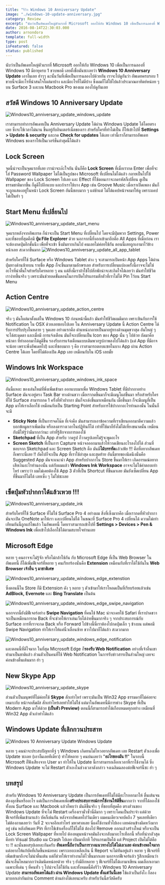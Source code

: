 ```yaml
---
title: "รีวิว Windows 10 Anniversary Update"
image: "./windows-10-update-anniversary.jpg"
category: Review
excerpt: "นับว่าเป็นอัพเดทใหญ่ตัวแรกที่ Microsoft ออกให้กับ Windows 10 เพือเป็นการฉลองที่ Windows 10 มีอายุครบ 1 ขวบพอดี เลยตั้งชื่อมันซะเลยว่า Windows 10 Anniversary Update เอางั้นเลย ฮ่าๆๆ"
date: 2016-08-14T22:30:03.000
author: arnondora
template: full-width
type: post
isFeatured: false
status: published
---
```


นับว่าเป็นอัพเดทใหญ่ตัวแรกที่ Microsoft ออกให้กับ Windows 10 เพือเป็นการฉลองที่ Windows 10 มีอายุครบ 1 ขวบพอดี เลยตั้งชื่อมันซะเลยว่า **Windows 10 Anniversary Update** เอางั้นเลย ฮ่าๆๆ
ฉะนั้นวันที่เพือเป็นการฉลองไปด้วยกัน เราจะไปดูกันว่า อัพเดทครบรอบ 1 ขวบนี้จะมีอะไรที่น่าสนใจโผล่มาบ้าง และมีอะไรที่ไม่ดีบ้าง ซึ่งผมก็ได้ใช้ไปแล้วประมาณอาทิตย์หน่อย ๆ บน Surface 3 และบน Macbook Pro ของผม ลองไปดูกันเลย

## สวัสดี Windows 10 Anniversary Update
![Windows10_anniversary_update_windows_update](./Windows10_anniversary_update_windows_update.png)

เราสามารถทำการอัพเดทเป็น Anniversary Update ได้ผ่าน Windows Update ได้โดยตรงเลย ซึ่งจะใช้เวลาไม่นาน ขึ้นอยู่กับอินเตอร์เน็ตของเรา สำหรับใครที่ทำไม่เป็น ก็ให้เข้าไปที่ **Settings \> Update & security** และกด **Check for updates** ได้เลย เท่านี้เราก็สามารถอัพเดท Windows ของเราให้เป็นเวอร์ชั่นล่าสุดนี้ได้แล้ว

## Lock Screen
จุดนี้น่าจะเป็นจุดแรกที่เลย เราน่าจะเอ๊ะใจกัน นั่นก็คือ **Lock Screen** ที่เมื่อเรากด Enter เพื่อที่จะใส่ Password Wallpaper ไม่ได้เป็นรูปของ Microsoft ที่เปลี่ยนไม่ได้แล้ว กลายเป็นไปใช้ Wallpaper ของ Lock Screen ไปเลย และ Effect ที่ใช้ตอนเราจะกดรหัสก็เปลี่ยน ดูเป็นธรรมชาติมากขึ้น ก็ดูดีไปอีกแบบ
และถ้าเราใช้บาง App เช่น Groove Music เมื่อเราเปิดเพลง มันก็จะถูกแสดงอยู่ในหน้า Lock Screen อันนี้ชอบมาก ๆ
แต่ช้าแต่ ไม่ได้แคปหน้าจอมาให้ดู เพราะแคปไม่เป็นฮ่า ๆ

## Start Menu ที่เปลี่ยนไป
![Windows10_anniversary_update_start_menu](./Windows10_anniversary_update_start_menu.png)

จุดแรกหลังจากอัพเกรด ก็น่าจะเป็น Start Menu ที่เปลี๊ยนไป โดยจะมีปุ่มพวก Settings, Power และที่ชอบที่สุดคือมี **ปุ่ม File Explorer** ด้วย นอกจากนี้ที่งอกเข้ามาอีกคือ All Apps ที่เมื่อก่อน เราจะต้องกดปุ่มอีกชั้นนึง เพือที่จะเข้า ซึ่งมันยากเกินไป คนเลยไม่ค่อยใช้กัน ตอนนี้เลยถูกเอามาไว้ข้างหน้าเลย สะดวกขึ้นมาก
![Windows10_anniversary_update_all_app_tablet](./Windows10_anniversary_update_all_app_tablet.png)

สำหรับใครที่ใช้ Surface หรือ Windows Tablet ต่าง ๆ จะสามารถเปิดหน้า App Apps ได้ผ่านปุ่มทางด้านซ้ายบน รายชื่อ App ก็จะขึ้นมาตามอักษรเลย
สำหรับการเปลี่ยนแปลงครั้งนี้อาจจะไม่ใช่อะไรที่น่าตื่นใจสำหรับใครหลาย ๆ คน แต่สิ่งนี้เราถ้าใช้ไปสักพักน่าจะสะกิดใจได้เลยว่า มันทำให้ชีวิตเราง่ายขึ้นจริง ๆ เพราะมันช่วยลดขั้นตอนในการเปิดโปรแกรมสักตัวที่เราไม่ได้ Pin ไว้บน Start Menu

## Action Centre
![Windows10_anniversary_update_action_centre](./Windows10_anniversary_update_action_centre.png)

จริง ๆ มันโผล่มาตั้งแต่ใน Windows 10 ก่อนหน้านี้แล้ว มันทำให้ชีวิตผมดีมาก เพราะชินกับการใช้ Notification ใน OSX ด้วยเลยชอบไปเลย ใน Anniversary Update นี้ Action Centre ได้รับการปรับปรุงในหลาย ๆ จุดเลย
อย่างแรกคือ ตำแหน่งกลายเป็นมาอยู่ทางด้านมุมขวาสุด อันใหญ่ ๆ จะได้สะดุดตา และเมื่อมี การแจ้งเตือน มันก็จะเปลี่ยนเป็น Icon ของ App นั้น ๆ ไปด้วย
ถัดมาคือ หน้าตา ที่ทำออกมาได้ดูดีขึ้น รองรับการแจ้งเตือนแบบเติมพวกรูปภาพลงไปได้แล้ว (แต่ App ที่มีอาจจะน้อย เพราะพึ่งอัพเดทไป) และที่ชอบมาก ๆ คือ เราสามารถตอบแซทในบาง App ผ่าน Action Centre ได้เลย โดยที่ไม่ต้องเปิด App เลย เหมือนกับใน iOS เลยมั้ย

## Windows Ink Workspace
![Windows10_anniversary_update_windows_ink_space](./Windows10_anniversary_update_windows_ink_space.png)

อันนี้แหละ ของเล่นใหม่ที่พึ่งเพิ่มเข้ามา ออกแบบมาเพื่อ Windows Tablet ที่มีปากกาอย่าง Surface มันจะอยู่ตรง Task Bar ทางด้านขวา เมื่อเรากดขึ้นมาก็จะมีเมนูโผล่ขึ้นมา หรือสำหรับใครที่ใช้ Surface สามารถกด 1 ครั้งที่หัวปากกา มันก็จะเด้งขึ้นมาเหมือนกัน
เมื่อขึ้นมา ก็จะมีเมนูที่เป็น App มาให้เราเลือกใช้ เหมือนกับเป็น Starting Point สำหรับการใช้ปากกาอะไรทำนองนั้น ในนั้นก็จะมี

* **Sticky Note** ที่เป็นการจดโน๊ต ที่เจ๋งคือ มันสามารถเอาข้อความที่เราเขียนออกมาตีความแล้วบอกข้อมูลเราเพิ่มเติม หรือลงตารางเวลาในปฏิทินก็ได้ เท่าที่ใช้มาก็ยังไม่ได้เที่ยงขนาดนั้น เหมือนกับมีให้รู้ว่ามีมากกว่านะ เท่าที่รู้สึกจากการลองใช้
* **Sketchpad** ที่เป็น App สำหรับ วาดรูป ก็วาดรูปเลยไม่รู้จะพูดอะไร
* **Screen Sketch** ที่เป็นการ Capture หน้าจอออกมาแล้วให้วาดเขียนอะไรลงไปได้
ส่วนที่ชอบจาก Sketchpad และ Screen Sketch คือ มันมี**ไม้บรรทัด**แล้วเฟ้ย !!! คือที่อยากอัพเดทก็เพราะนี่เลย !!
ถัดไปก็จะเป็น App ที่เราใช้ล่าสุด และสุดท้าย อันนี้ขายของนิดนึงนั่นคือ Suggested App มันจะแนะนำ App สำหรับปากกาใน Store ขึ้นมาให้เรา เกิดอารมณ์อยากเสียเงินอะไรทำนองนั้น
แต่กับผมแล้ว **Windows Ink Workspace** อาจจะไม่ใช่คำตอบเท่าไหร่ เพราะว่า ผมไม่เคยต้องใช้ App 3 ตัวที่เป็น Shortcut ที่ขึ้นมาเลย มันยังเซ็ตเปลี่ยน App ที่ขึ้นมาก็ไม่ได้ เลยเซ็ง ๆ ไม่ใช่ซะเลย

## เซ็ตปุ่มหัวปากกาได้แล้วเหวย !!!
![Windows10_anniversary_update_ink](./Windows10_anniversary_update_ink.png)

สำหรับใครที่ใช้ Surface ที่ไม่ใช่ Surface Pro 4 อย่างผม สิ่งที่เซ็งมากคือ เมื่อเรากดที่หัวปากกา มันจะเปิด OneNote มาให้เรา และเปลี่ยนไม่ได้ ในขณะที่ Surface Pro 4 เปลี่ยนได้
ความไม่เท่าเทียมกันนี้ถูกแก้ไขแล้ว ในอัพเดทนี้ โดยเราสามารถเข้าไปที่ **Settings \> Devices \> Pen & Windows Ink** เพื่อเข้าไปเลือกใช้ได้ตามสบายใจท่านเลย

## Microsoft Edge
หลาย ๆ คนอาจจะไม่รู้จัก หรือไม่กล้าใช้กัน กับ Microsoft Edge ที่เป็น Web Browser ในอัพเดทนี้ ก็ได้เพิ่มฟีเจอร์ที่หลาย ๆ คนเรียกร้องนั่นคือ **Extension** เหมือนกับที่เราได้ใช้กันใน **Web Browser เจ้าอื่น ๆ มาชาติเศษ**

![Windows10_anniversary_update_windows_edge_extenstion](./Windows10_anniversary_update_windows_edge_extenstion.png)

ซึ่งตอนนี้ใน Store ก็มี Extension ดัง ๆ หลาย ๆ ตัวเข้ามาให้เราโหลดเป็นที่เรียบร้อยแล้วเช่น **AdBlock,** **Evernote** และ **Bing Translate** เป็นต้น

![Windows10_anniversary_update_windows_edge_swipe_navigation](./Windows10_anniversary_update_windows_edge_swipe_navigation.png)

นอกจากนี้ยังมีฟีเจอร์อย่าง **Swipe Navigation** ที่คนใช้ Mac น่าจะเคยใช้ Safari ที่เราปาดขวาจะเป็นเหมือนการกด Back ที่จะช่วยให้เราเล่นเว็บได้ง่ายขึ้นมากจริง ๆ จากประสบการณ์กับ Surface การที่เราจะกด Back หรือ Forward ไปข้างนี้นี่เราต้องไปกดปุ่มเล็ก ๆ ข้างบน แต่พอมี Swipe Navigation ทำให้เราให้แค่นิ้วเลื่อนซ้าย ขวาไปมาก็ได้แล้ว สะดวกมาก

![Windows10_anniversary_update_windows_edge_notification](./Windows10_anniversary_update_windows_edge_notification.png)

และตอนนี้ที่ดีใจมาก ในที่สุด Microsoft Edge ก็**รองรับ Web Notification** อย่างที่เจ้าอื่นเขาทำมาเป็นชาติแล้ว ส่วนตัวเป็นคนที่ใช้ Web Notification ในการรับข่าวสารเป็นส่วนใหญ่ เลยจะค่อนข้างตื่นเต้นมาก ฮ่า ๆ

## New Skype App
![Windows10_anniversary_update_skype](./Windows10_anniversary_update_skype.png)

ส่วนตัวเป็นมนุษย์ที่ไม่ค่อยใช้ **Skype** สักเท่าไหร่ เพราะมันเป็น Win32 App ธรรมดาที่ไม่ค่อยจะเหมาะกับ หน้าจอสัมผัส สักเท่าไหร่เลยทำให้ไม่ใช่ แต่มาในอัพเดทนี้มีการพ่วง Skype ที่เป็น Modern App มาให้ด้วย **(เป็นตัว Preview)** ตอนนี้ก็สามารถทำได้เกือบหมดทุกอย่าง เหมือนที่ Win32 App ตัวเก่าทำได้แล้ว

## Windows Update ที่เลิกกวนประสาท
![Windows 10 Anniversary Update Windows Update](./Windows10_anniversary_update_windows_update_active_hour.png)

หลาย ๆ คนน่าจะประสบปัญหาที่จู่ ๆ Windows เกิดทนไม่ไหวอยากอัพเดท เลย Restart ตัวเองเพื่อ Update ซะเลย (เอางั้นเลยทีเดียว) ทำให้หลาย ๆ คนบ่นเลยว่า "**อะไรของมัน !!**" ในรอบนี้ Microsoft ก็ฟังเสียงจาก User มา
ทำให้ใน Update นี้เราสามารถเลือกเวลาที่เราใช้งานได้ ซึ่ง Windows Update จะไม่ Restart ตัวเองในช่วงเวลาดังกล่าว จงเฉลิมฉลองต่อฟีเจอร์นี้ซะ ฮ่า ๆ

## บทสรุป
สำหรับ Windows 10 Anniversary Update เป็นการอัพเดทที่ไม่ได้มีอะไรออกมาให้ ตื่นเต้นจนต้องลุกขึ้นหรืออะไร แต่เป็นการอัพเดทเพื่อ**สร้างประสบการณ์การใช้งานให้ดีขึ้น**มากกว่า จากที่ได้ลองใช้ทั้งบน Surface และ Macbook แล้วก็พบว่า มันดีขึ้นจริง ๆ ที่ชอบที่สุดคือ ตรงส่วนของ Windows Update ที่จะไม่ Restart เครื่องเรามั่วซั่วนี่ดีมาก ๆ เพราะโดนเป็นประจำ
แต่ด้วยฟีเจอร์ที่เพิ่มเข้ามาแล้ว บัคก็เช่นกัน หลังจากอัพเดทไปวันเดียว ผมคนเดียวเจอบัคถึง 7 จุดเลยทีเดียว ไม่ต้องถามเลยว่า วันที่ 2 จะเจออีกเท่าไหร่ มหาศาลเลย นี่แค่ใช้งานทั่วไปเอง เลยค่อนข้างผิดหวังมากอยู่ เช่น หลังอัพเดท Pin ที่เราใช้เข้าเครื่องก็ใช้ไม่ได้ ต้องไป Remove ออกแล้วสร้างใหม่ หรือจะเป็น Lock Screen Wallpaper ที่หายไป ต้องหมุนหน้าจอมันถึงจะกลับมาอะไรเทือกนี้ หรือที่น่ากลัวสุดคือทำ Visual Studio ผม Crash ไปเลย เปิดมาอีกที โปรแกรมเปิดได้ แต่ Project เปิดไม่ได้คือระ !!
ฉะนั้นขอสรุปเลยละกันครับ **อัพเดทนี้ถือว่าเป็นการวางแนวทางไปได้ไม่เลวเลย ค่อนข้างพอใจมาก** แต่อยากให้แก้บัคที่เกิดขึ้นหน่อยละ เพราะเยอะเหลือเกิน นี่ Report จะไม่ทันอยู่แล้ว หลาย ๆ ฟีเจอร์ที่เพิ่มเข้ามาถึงจะไม่น่าตื่นเต้น แต่ก็ช่วยให้เราทำงานได้ไวขึ้นมากเลย นอกจากฟีเจอร์แล้ว รู้สึกเหมือนว่า มันจะลื่นไหลมากกว่าเดิมนิดหน่อยด้วย
จริง ๆ ยังมีอีกหลาย ๆ ฟีเจอร์ที่ไม่ได้เอามาเขียน ผมเลือกเอามาเฉพาะที่เด่น ๆ ที่คนทั่ว ๆ ไปน่าจะได้ใช้กัน และทั้งหมดนี้คือรีวิว Windows 10 Anniversary Update **สามารถอัพเดทได้แล้ว ผ่าน Windows Update ตั้งแต่วันนี้เลย** ใช้แล้วเป็นยังไง ก็ลองมาบอกเล่ากันผ่าน Comment ด้านล่างได้เลยนะครับ สำหรับวันนี้สวัสดีครับ
